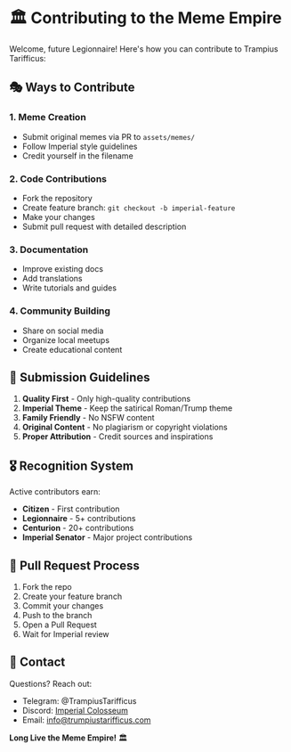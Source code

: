 # 🏛️ Contributing to the Meme Empire

Welcome, future Legionnaire! Here's how you can contribute to Trampius Tarifficus:

## 🎭 Ways to Contribute

### 1. Meme Creation
- Submit original memes via PR to `assets/memes/`
- Follow Imperial style guidelines
- Credit yourself in the filename

### 2. Code Contributions
- Fork the repository
- Create feature branch: `git checkout -b imperial-feature`
- Make your changes
- Submit pull request with detailed description

### 3. Documentation
- Improve existing docs
- Add translations
- Write tutorials and guides

### 4. Community Building
- Share on social media
- Organize local meetups
- Create educational content

## 📝 Submission Guidelines

1. **Quality First** - Only high-quality contributions
2. **Imperial Theme** - Keep the satirical Roman/Trump theme
3. **Family Friendly** - No NSFW content
4. **Original Content** - No plagiarism or copyright violations
5. **Proper Attribution** - Credit sources and inspirations

## 🎖️ Recognition System

Active contributors earn:
- **Citizen** - First contribution
- **Legionnaire** - 5+ contributions  
- **Centurion** - 20+ contributions
- **Imperial Senator** - Major project contributions

## 🔄 Pull Request Process

1. Fork the repo
2. Create your feature branch
3. Commit your changes
4. Push to the branch
5. Open a Pull Request
6. Wait for Imperial review

## 📧 Contact

Questions? Reach out:
- Telegram: @TrampiusTarifficus
- Discord: [Imperial Colosseum](https://discord.gg/YCXbDGY3NE)
- Email: info@trumpiustarifficus.com

**Long Live the Meme Empire!** 🏛️
